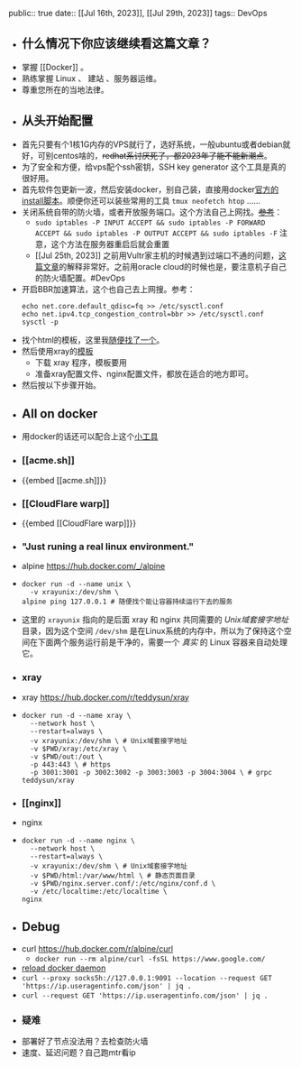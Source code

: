 public::  true
date:: [[Jul 16th, 2023]], [[Jul 29th, 2023]] 
tags:: DevOps

- ## 什么情况下你应该继续看这篇文章？
- 掌握 [[Docker]] 。
- 熟练掌握 Linux 、 建站 、服务器运维。
- 尊重您所在的当地法律。
- ## 从头开始配置
- 首先只要有个1核1G内存的VPS就行了，选好系统，一般ubuntu或者debian就好，可别centos啥的，~~redhat系讨厌死了，都2023年了能不能新潮点~~。
- 为了安全和方便，给vps配个ssh密钥，SSH key generator 这个工具是真的很好用。
- 首先软件包更新一波，然后安装docker，别自己装，直接用docker[官方的install脚本](https://github.com/docker/docker-install)。顺便你还可以装些常用的工具 `tmux neofetch htop` ……
- 关闭系统自带的防火墙，或者开放服务端口。这个方法自己上网找。~~[参考](https://isedu.top/index.php/archives/33/)~~：
	- `sudo iptables -P INPUT ACCEPT && sudo iptables -P FORWARD ACCEPT && sudo iptables -P OUTPUT ACCEPT && sudo iptables -F` 注意，这个方法在服务器重启后就会重置
	- [[Jul 25th, 2023]] 之前用Vultr家主机的时候遇到过端口不通的问题，[这篇文章](https://macgeeker.com/linux/vultr-config/)的解释非常好。之前用oracle cloud的时候也是，要注意机子自己的防火墙配置。#DevOps
- 开启BBR加速算法，这个也自己去上网搜。参考：
  ```shell
  echo net.core.default_qdisc=fq >> /etc/sysctl.conf
  echo net.ipv4.tcp_congestion_control=bbr >> /etc/sysctl.conf
  sysctl -p
  ```
- 找个html的模板，这里我[随便找了一个](https://github.com/kuzan-ux/Anime-world)。
- 然后使用xray的[模板](https://github.com/XTLS/Xray-examples)
	- 下载 xray 程序，模板要用
	- 准备xray配置文件、nginx配置文件，都放在适合的地方即可。
- 然后按以下步骤开始。
- ## All on docker
- 用docker的话还可以配合上这个[小工具](https://github.com/jesseduffield/lazydocker)
- ### [[acme.sh]]
- {{embed [[acme.sh]]}}
- ### [[CloudFlare warp]]
- {{embed [[CloudFlare warp]]}}
- ### "Just runing a real linux environment."
- alpine https://hub.docker.com/_/alpine
- ```shell
  docker run -d --name unix \
    -v xrayunix:/dev/shm \
  alpine ping 127.0.0.1 # 随便找个能让容器持续运行下去的服务
  ```
- 这里的 `xrayunix` 指向的是后面 xray 和 nginx 共同需要的 _Unix域套接字地址_ 目录，因为这个空间 `/dev/shm` 是在Linux系统的内存中，所以为了保持这个空间在下面两个服务运行前是干净的，需要一个 _真实_ 的 Linux 容器来自动处理它。
- ### xray
- xray https://hub.docker.com/r/teddysun/xray
- ```shell
  docker run -d --name xray \
    --network host \
    --restart=always \
    -v xrayunix:/dev/shm \ # Unix域套接字地址
    -v $PWD/xray:/etc/xray \
    -v $PWD/out:/out \
    -p 443:443 \ # https
    -p 3001:3001 -p 3002:3002 -p 3003:3003 -p 3004:3004 \ # grpc
  teddysun/xray
  ```
- ### [[nginx]]
- nginx
- ```shell
  docker run -d --name nginx \
    --network host \
    --restart=always \
    -v xrayunix:/dev/shm \ # Unix域套接字地址
    -v $PWD/html:/var/www/html \ # 静态页面目录
    -v $PWD/nginx.server.conf/:/etc/nginx/conf.d \
    -v /etc/localtime:/etc/localtime \
  nginx
  ```
- ## Debug
- curl https://hub.docker.com/r/alpine/curl
	- `docker run --rm alpine/curl -fsSL https://www.google.com/`
- [reload docker daemon](https://docs.docker.com/config/daemon/systemd/)
- `curl --proxy socks5h://127.0.0.1:9091 --location --request GET 'https://ip.useragentinfo.com/json' | jq .`
- `curl --request GET 'https://ip.useragentinfo.com/json' | jq .`
- ### 疑难
- 部署好了节点没法用？去检查防火墙
- 速度、延迟问题？自己跑mtr看ip